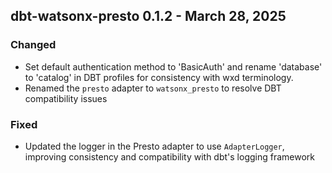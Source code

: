 ## dbt-watsonx-presto 0.1.2 - March 28, 2025 
### Changed
* Set default authentication method to 'BasicAuth' and rename 'database' to 'catalog' in DBT profiles for consistency with wxd terminology.
* Renamed the `presto` adapter to `watsonx_presto` to resolve DBT compatibility issues
### Fixed
* Updated the logger in the Presto adapter to use `AdapterLogger`, improving consistency and compatibility with dbt's logging framework
